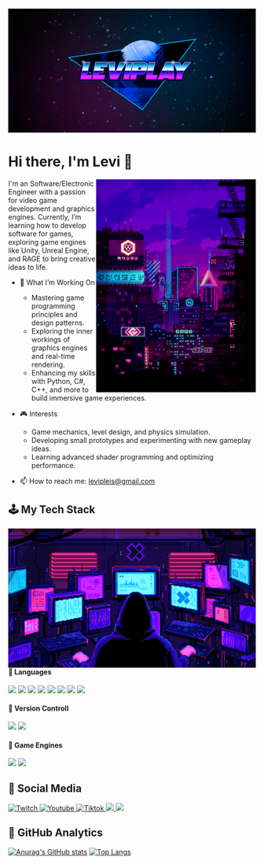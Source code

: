 ![Leviplay Banner](https://github.com/leviplay/leviplay/blob/main/Leviplay.png)

<h1> Hi there, I'm Levi 👋 </h1>

<img align="right" width=325px src="https://github.com/leviplay/leviplay/blob/main/cyberpunkcity.gif" />

I'm an Software/Electronic Engineer with a passion for video game development and graphics engines. Currently, I’m learning how to develop software for games, exploring game engines like Unity, Unreal Engine, and RAGE to bring creative ideas to life.

- 🌱 What I’m Working On
  - Mastering game programming principles and design patterns.
  - Exploring the inner workings of graphics engines and real-time rendering.
  - Enhancing my skills with Python, C#, C++, and more to build immersive game experiences.
- 🎮 Interests
  - Game mechanics, level design, and physics simulation.
  - Developing small prototypes and experimenting with new gameplay ideas.
  - Learning advanced shader programming and optimizing performance.

- 📫 How to reach me: <a href="levipleis@gmail.com">levipleis@gmail.com</a>

## 🕹️ My Tech Stack

<img align="right" width=600px src="https://github.com/leviplay/leviplay/blob/main/programming.gif" />

<h4> 🪬 Languages </h4>
<span>
  <img src="https://img.shields.io/badge/python-3670A0?style=for-the-badge&logo=python&logoColor=ffdd54">
  <img src="https://img.shields.io/badge/C-00599C?style=for-the-badge&logo=c&logoColor=white">
  <img src="https://img.shields.io/badge/c++-%2300599C.svg?style=for-the-badge&logo=c%2B%2B&logoColor=white">
  <img src="https://img.shields.io/badge/JavaScript-F7DF1E?style=for-the-badge&logo=javascript&logoColor=black">
  <img src="https://img.shields.io/badge/Java-ED8B00?style=for-the-badge&logo=java&logoColor=white">
  <img src="https://img.shields.io/badge/HTML5-E34F26?style=for-the-badge&logo=html5&logoColor=white">
  <img src="https://img.shields.io/badge/CSS3-1572B6?style=for-the-badge&logo=css3&logoColor=white">
  <img src= "https://img.shields.io/badge/-Arduino-00979D?style=for-the-badge&logo=Arduino&logoColor=white">
</span>

<h4> 🩻 Version Controll </h4>
<span>
  <img src="https://img.shields.io/badge/git-%23F05033.svg?style=for-the-badge&logo=git&logoColor=white">
  <img src="https://img.shields.io/badge/github-%23121011.svg?style=for-the-badge&logo=github&logoColor=white">
</span>

<h4> 🤖 Game Engines </h4>
<span>
  <img src="https://img.shields.io/badge/unrealengine-0E1128?style=for-the-badge&logo=unrealengine&labelColor=black&color=black">
  <img src="https://img.shields.io/badge/unity-FFFFFF?style=for-the-badge&logo=unity&logoColor=black&labelColor=white&color=white">
</span>

## 📲 Social Media

<a href="https://www.twitch.tv/levipley" >
  <img src="https://img.shields.io/badge/Twitch-9347FF?style=for-the-badge&logo=twitch&logoColor=white" alt="Twitch">
</a>

<a href="https://www.youtube.com/@levipley">
  <img src="https://img.shields.io/badge/YouTube-%23FF0000.svg?style=for-the-badge&logo=YouTube&logoColor=white" alt="Youtube">
</a>
<a href="https://www.tiktok.com/@leviplay_" >
  <img src="https://img.shields.io/badge/TikTok-%23000000.svg?style=for-the-badge&logo=TikTok&logoColor=white" alt="Tiktok">
</a>

<a href= "https://www.instagram.com/leviplay_/?hl=es">
    <img src="https://img.shields.io/badge/Instagram-%23E4405F.svg?style=for-the-badge&logo=Instagram&logoColor=white">
</a>

<a href= "https://discord.gg/FwSGEU3f5f">
    <img src="https://img.shields.io/badge/discord-5865F2?style=for-the-badge&logo=twitch&logoColor=white">
</a>

## 📶 GitHub Analytics
[![Anurag's GitHub stats](https://github-readme-stats.vercel.app/api?username=leviplay&theme=tokyonight&hide_border=true&show_icons=true)](https://github.com/leviplay/github-readme-stats)
[![Top Langs](https://github-readme-stats.vercel.app/api/top-langs/?username=leviplay&theme=tokyonight&hide_border=true)](https://github.com/leviplay/github-readme-stats)
